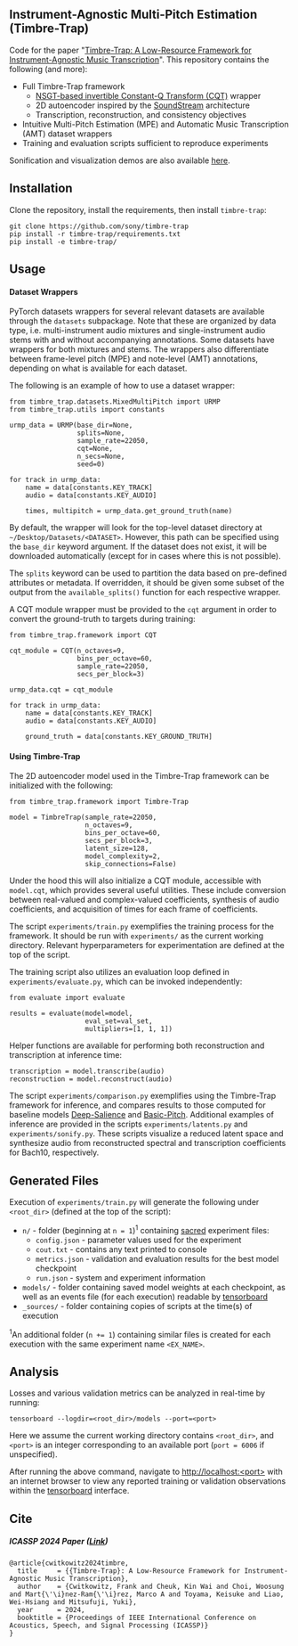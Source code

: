 ## Instrument-Agnostic Multi-Pitch Estimation (Timbre-Trap)
Code for the paper "[Timbre-Trap: A Low-Resource Framework for Instrument-Agnostic Music Transcription](https://arxiv.org/abs/2309.15717)".
This repository contains the following (and more):
- Full Timbre-Trap framework
  - [NSGT-based invertible Constant-Q Transform (CQT)](https://github.com/archinetai/cqt-pytorch) wrapper
  - 2D autoencoder inspired by the [SoundStream](https://arxiv.org/abs/2107.03312) architecture
  - Transcription, reconstruction, and consistency objectives
- Intuitive Multi-Pitch Estimation (MPE) and Automatic Music Transcription (AMT) dataset wrappers
- Training and evaluation scripts sufficient to reproduce experiments

Sonification and visualization demos are also available [here](https://sony.github.io/timbre-trap/).

## Installation
Clone the repository, install the requirements, then install ```timbre-trap```:
```
git clone https://github.com/sony/timbre-trap
pip install -r timbre-trap/requirements.txt
pip install -e timbre-trap/
```

## Usage
#### Dataset Wrappers
PyTorch datasets wrappers for several relevant datasets are available through the ```datasets``` subpackage.
Note that these are organized by data type, i.e. multi-instrument audio mixtures and single-instrument audio stems with and without accompanying annotations.
Some datasets have wrappers for both mixtures and stems.
The wrappers also differentiate between frame-level pitch (MPE) and note-level (AMT) annotations, depending on what is available for each dataset.

The following is an example of how to use a dataset wrapper:
```
from timbre_trap.datasets.MixedMultiPitch import URMP
from timbre_trap.utils import constants

urmp_data = URMP(base_dir=None,
                 splits=None,
                 sample_rate=22050,
                 cqt=None,
                 n_secs=None,
                 seed=0)

for track in urmp_data:
    name = data[constants.KEY_TRACK]
    audio = data[constants.KEY_AUDIO]

    times, multipitch = urmp_data.get_ground_truth(name)
```

By default, the wrapper will look for the top-level dataset directory at ```~/Desktop/Datasets/<DATASET>```.
However, this path can be specified using the ```base_dir``` keyword argument.
If the dataset does not exist, it will be downloaded automatically (except for in cases where this is not possible).

The ```splits``` keyword can be used to partition the data based on pre-defined attributes or metadata.
If overridden, it should be given some subset of the output from the ```available_splits()``` function for each respective wrapper.

A CQT module wrapper must be provided to the ```cqt``` argument in order to convert the ground-truth to targets during training:
```
from timbre_trap.framework import CQT

cqt_module = CQT(n_octaves=9,
                 bins_per_octave=60,
                 sample_rate=22050,
                 secs_per_block=3)

urmp_data.cqt = cqt_module

for track in urmp_data:
    name = data[constants.KEY_TRACK]
    audio = data[constants.KEY_AUDIO]

    ground_truth = data[constants.KEY_GROUND_TRUTH]
```

#### Using Timbre-Trap
The 2D autoencoder model used in the Timbre-Trap framework can be initialized with the following:
```
from timbre_trap.framework import Timbre-Trap

model = TimbreTrap(sample_rate=22050,
                   n_octaves=9,
                   bins_per_octave=60,
                   secs_per_block=3,
                   latent_size=128,
                   model_complexity=2,
                   skip_connections=False)
```

Under the hood this will also initialize a CQT module, accessible with ```model.cqt```, which provides several useful utilities.
These include conversion between real-valued and complex-valued coefficients, synthesis of audio coefficients, and acquisition of times for each frame of coefficients.

The script ```experiments/train.py``` exemplifies the training process for the framework.
It should be run with ```experiments/``` as the current working directory.
Relevant hyperparameters for experimentation are defined at the top of the script.

The training script also utilizes an evaluation loop defined in ```experiments/evaluate.py```, which can be invoked independently:
```
from evaluate import evaluate

results = evaluate(model=model,
                   eval_set=val_set,
                   multipliers=[1, 1, 1])
```

Helper functions are available for performing both reconstruction and transcription at inference time:
```
transcription = model.transcribe(audio)
reconstruction = model.reconstruct(audio)
```

The script ```experiments/comparison.py``` exemplifies using the Timbre-Trap framework for inference, and compares results to those computed for baseline models [Deep-Salience](https://github.com/rabitt/ismir2017-deepsalience) and [Basic-Pitch](https://github.com/spotify/basic-pitch).
Additional examples of inference are provided in the scripts ```experiments/latents.py``` and ```experiments/sonify.py```.
These scripts visualize a reduced latent space and synthesize audio from reconstructed spectral and transcription coefficients for Bach10, respectively.

## Generated Files
Execution of ```experiments/train.py``` will generate the following under ```<root_dir>``` (defined at the top of the script):
- ```n/``` - folder (beginning at ```n = 1```)<sup>1</sup> containing [sacred](https://sacred.readthedocs.io/en/stable/quickstart.html) experiment files:
  - ```config.json``` - parameter values used for the experiment
  - ```cout.txt``` - contains any text printed to console
  - ```metrics.json``` - validation and evaluation results for the best model checkpoint
  - ```run.json``` - system and experiment information
- ```models/``` - folder containing saved model weights at each checkpoint, as well as an events file (for each execution) readable by [tensorboard](https://www.tensorflow.org/tensorboard)
- ```_sources/``` - folder containing copies of scripts at the time(s) of execution

<sup>1</sup>An additional folder (```n += 1```) containing similar files is created for each execution with the same experiment name ```<EX_NAME>```.

## Analysis
Losses and various validation metrics can be analyzed in real-time by running:
```
tensorboard --logdir=<root_dir>/models --port=<port>
```
Here we assume the current working directory contains ```<root_dir>```, and ```<port>``` is an integer corresponding to an available port (```port = 6006``` if unspecified).

After running the above command, navigate to [http://localhost:&lt;port&gt;]() with an internet browser to view any reported training or validation observations within the [tensorboard](https://www.tensorflow.org/tensorboard) interface.

## Cite
##### ICASSP 2024 Paper ([Link](https://arxiv.org/abs/2309.15717))
```
@article{cwitkowitz2024timbre,
  title     = {{Timbre-Trap}: A Low-Resource Framework for Instrument-Agnostic Music Transcription},
  author    = {Cwitkowitz, Frank and Cheuk, Kin Wai and Choi, Woosung and Mart{\'\i}nez-Ram{\'\i}rez, Marco A and Toyama, Keisuke and Liao, Wei-Hsiang and Mitsufuji, Yuki},
  year      = 2024,
  booktitle = {Proceedings of IEEE International Conference on Acoustics, Speech, and Signal Processing (ICASSP)}
}
```
